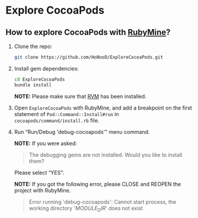 # Explore CocoaPods

## How to explore CocoaPods with [RubyMine](https://www.jetbrains.com/ruby/)?

1. Clone the repo:
    
    ```sh
    git clone https://github.com/HoNooD/ExploreCocoaPods.git
    ```

2. Install gem dependencies:
    
    ```sh
    cd ExploreCocoaPods
    bundle install
    ```
    
    **NOTE:** Please make sure that [RVM](https://rvm.io/) has been installed.

3. Open `ExploreCocoaPods` with RubyMine, and add a breakpoint on the first statement of `Pod::Command::Install#run` in `cocoapods/command/install.rb` file.

4. Run “Run/Debug 'debug-cocoapods'” menu command.
    
    **NOTE:** If you were asked:
    > The debugging gems are not installed. Would you like to install them?
    
    Please select “YES”.
    
    **NOTE:** If you got the following error, please CLOSE and REOPEN the project with RubyMine.
    > Error running 'debug-cocoapods': Cannot start process, the working directory '$MODULE_DIR$' does not exist
